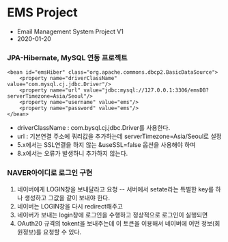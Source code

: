 # EMS Project
* Email Management System Project V1
* 2020-01-20

### JPA-Hibernate, MySQL 연동 프로젝트
	<bean id="emsHiber" class="org.apache.commons.dbcp2.BasicDataSource">
		<property name="driverClassName" value="com.mysql.cj.jdbc.Driver"/>
		<property name="url" value="jdbc:mysql://127.0.0.1:3306/emsDB?serverTimezone=Asia/Seoul"/>
		<property name="username" value="ems"/>
		<property name="password" value="ems"/>
	</bean>
	
* driverClassName : com.bysql.cj.jdbc.Driver를 사용한다. 
* url : 기본연결 주소에 쿼리값을 추가하는데 serverTimezone=Asia/Seoul로 설정
* 5.x에서는 SSL연결을 하지 않는 &useSSL=false 옵션을 사용해야 하며
* 8.x에서는 오류가 발생하니 추가하지 않는다.


### NAVER아이디로 로그인 구현
1. 네이버에게 LOGIN창을 보내달라고 요청
	-- 서버에서 setate라는 특별한 key를 하나 생성하고
		그값을 같이 보내야 한다.
2. 네이버는 LOGIN창을 다시 redirect해주고
3. 네이버가 보내는 login창에 로그인을 수행하고
	정상적으로 로그인이 실행되면
4. OAuth20 규격의 tokent을 보내주는데 이 토큰을 이용해서 
	네이버에 어떤 정보(회원정보)를 요청할 수 있다.